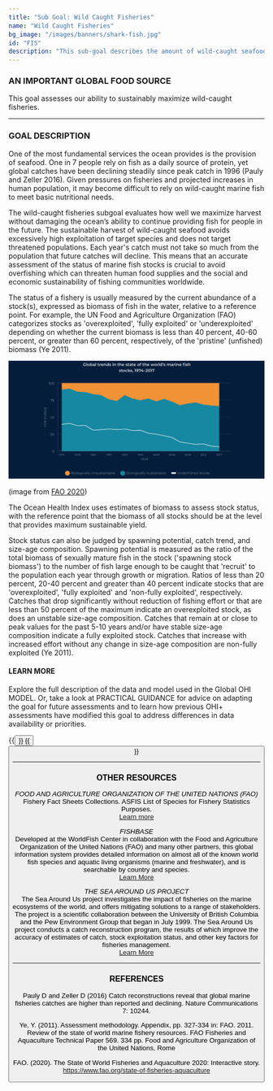 ```yaml
---
title: "Sub Goal: Wild Caught Fisheries"
name: "Wild Caught Fisheries"
bg_image: "/images/banners/shark-fish.jpg"
id: "FIS"
description: "This sub-goal describes the amount of wild-caught seafood harvested and its sustainability for human consumption. "
---
```


### AN IMPORTANT GLOBAL FOOD SOURCE
This goal assesses our ability to sustainably maximize wild-caught fisheries.


----

### GOAL DESCRIPTION
One of the most fundamental services the ocean provides is the provision of seafood. One in 7 people rely on fish as a daily source of protein, yet global catches have been declining steadily since peak catch in 1996 (Pauly and Zeller 2016). Given pressures on fisheries and projected increases in human population, it may become difficult to rely on wild-caught marine fish to meet basic nutritional needs.  


The wild-caught fisheries subgoal evaluates how well we maximize harvest without damaging the ocean’s ability to continue providing fish for people in the future. The sustainable harvest of wild-caught seafood avoids excessively high exploitation of target species and does not target threatened populations. Each year's catch must not take so much from the population that future catches will decline. This means that an accurate assessment of the status of marine fish stocks is crucial to avoid overfishing which can threaten human food supplies and the social and economic sustainability of fishing communities worldwide. 

The status of a fishery is usually measured by the current abundance of a stock(s), expressed as biomass of fish in the water, relative to a reference point.  For example, the UN Food and Agriculture Organization (FAO) categorizes stocks as 'overexploited', 'fully exploited' or 'underexploited' depending on whether the current biomass is less than 40 percent, 40-60 percent, or greater than 60 percent, respectively, of the 'pristine' (unfished) biomass (Ye 2011). 

![Infographic](/images/FAO_fisheries_sustainability.jpg)

(image from [FAO 2020](https://www.fao.org/state-of-fisheries-aquaculture))

The Ocean Health Index uses estimates of biomass to assess stock status, with the reference point that the biomass of all stocks should be at the level that provides maximum sustainable yield. 

Stock status can also be judged by spawning potential, catch trend, and size-age composition. Spawning potential is measured as the ratio of the total biomass of sexually mature fish in the stock  ('spawning stock biomass') to the number of fish large enough to be caught that 'recruit' to the population each year through growth or migration. Ratios of less than 20 percent, 20-40 percent and greater than 40 percent indicate stocks that are 'overexploited', 'fully exploited' and 'non-fully exploited', respectively. Catches that drop significantly without reduction of fishing effort or that are less than 50 percent of the maximum indicate an overexploited stock, as does an unstable size-age composition. Catches that remain at or close to peak values for the past 5-10 years and/or have stable size-age composition indicate a fully exploited stock. Catches that  increase with increased effort without any change in size-age composition are non-fully exploited (Ye 2011). 


#### LEARN MORE
Explore the full description of the data and model used in the Global OHI MODEL. Or, take a look at PRACTICAL GUIDANCE for advice on adapting the goal for future assessments and to learn how previous OHI+ assessments have modified this goal to address differences in data availability or priorities.

{{<button text="OHI Model" link="images/htmls/Supplement.html" icon="/images/misc/microscope-icon.svg" >}}
{{<button text="Practical Guidance" link="/guidance/wild-caught-fisheries" icon="/images/misc/directions-icon.svg" >}}

----

### OTHER RESOURCES
*FOOD AND AGRICULTURE ORGANIZATION OF THE UNITED NATIONS (FAO)*\
Fishery Fact Sheets Collections. ASFIS List of Species for Fishery Statistics Purposes.\
[Learn more](http://www.fao.org/fishery/collection/asfis/en)

*FISHBASE*\
Developed at the WorldFish Center in collaboration with the Food and Agriculture Organization of the United Nations (FAO) and many other partners, this global information system provides detailed information on almost all of the known world fish species and aquatic living organisms (marine and freshwater), and is searchable by country and species.\
[Learn More](https://www.fishbase.in/home.htm) 

*THE SEA AROUND US PROJECT* \
The Sea Around Us project investigates the impact of fisheries on the marine ecosystems of the world, and offers mitigating solutions to a range of stakeholders. The project is a scientific collaboration between the University of British Columbia and the Pew Environment Group that began in July 1999. The Sea Around Us  project conducts a catch reconstruction program, the results of which improve the accuracy of estimates of catch, stock exploitation status, and other key factors for fisheries management.   
[Learn More](http://www.seaaroundus.org/articles/)

----

### REFERENCES
Pauly D and Zeller D (2016) Catch reconstructions reveal that global marine fisheries catches are higher than reported and declining. Nature Communications 7: 10244.

Ye, Y. (2011). Assessment methodology. Appendix, pp. 327-334 in: FAO. 2011. Review of the state of world marine fishery resources. FAO Fisheries and Aquaculture Technical Paper 569. 334 pp. Food and Agriculture Organization of the United Nations, Rome   

FAO. (2020). The State of World Fisheries and Aquaculture 2020: Interactive story. https://www.fao.org/state-of-fisheries-aquaculture